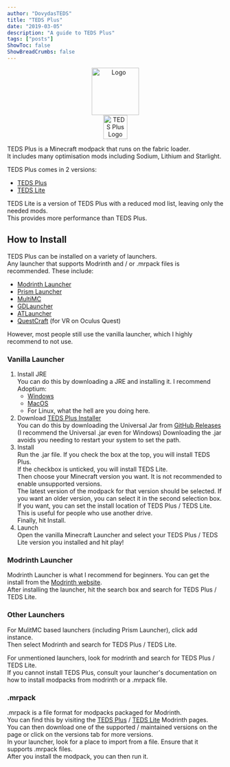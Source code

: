 ```yaml
---
author: "DovydasTEDS"
title: "TEDS Plus"
date: "2019-03-05"
description: "A guide to TEDS Plus"
tags: ["posts"]
ShowToc: false
ShowBreadCrumbs: false
---
```


<div align="center">
  <a href="https://modrinth.com/modpack/teds-plus">
    <img src="https://cdn.modrinth.com/data/sVo3hU3v/images/cc335b9dc6e90030aa7ff4bac1aaefa0e08c0a71.png" alt="Logo" height="110">
  </a>
  <br/>
  <a href="https://modrinth.com/modpack/teds-plus">
  <img src="https://cdn.jsdelivr.net/npm/@intergrav/devins-badges@3/assets/cozy/available/modrinth_vector.svg" alt="TEDS Plus Logo" height="56">
  </a>
  <br/>
</div>

TEDS Plus is a Minecraft modpack that runs on the fabric loader.  
It includes many optimisation mods including Sodium, Lithium and Starlight.  

TEDS Plus comes in 2 versions:

- [TEDS Plus](https://modrinth.com/modpack/teds-plus)
- [TEDS Lite](https://modrinth.com/modpack/teds-lite)  

TEDS Lite is a version of TEDS Plus with a reduced mod list, leaving only the needed mods.  
This provides more performance than TEDS Plus.  
  
## How to Install
TEDS Plus can be installed on a variety of launchers.  
Any launcher that supports Modrinth and / or .mrpack files is recommended.
These include:

- [Modrinth Launcher](https://modrinth.com/app)
- [Prism Launcher](https://prismlauncher.org/)
- [MultiMC](https://multimc.org/#Download)
- [GDLauncher](https://gdlauncher.com/)
- [ATLauncher](https://atlauncher.com/)
- [QuestCraft](https://questcraft.org/) (for VR on Oculus Quest)
  
However, most people still use the vanilla launcher, which I highly recommend to not use.

### Vanilla Launcher

1. Install JRE  
   You can do this by downloading a JRE and installing it. I recommend Adoptium:
   - [Windows](https://adoptium.net/temurin/releases/?version=17&package=jre&arch=x64&os=windows)
   - [MacOS](https://adoptium.net/temurin/releases/?version=17&package=jre&arch=x64&os=mac)
   - For Linux, what the hell are you doing here.
2. Download [TEDS Plus Installer](https://github.com/TeamTEDS/teds-plus-installer/releases/latest)  
   You can do this by downloading the Universal Jar from [GitHub Releases](https://github.com/TeamTEDS/teds-plus-installer/releases/latest) (I recommend the Universal .jar even for Windows)  Downloading the .jar avoids you needing to restart your system to set the path.
3. Install  
   Run the .jar file. If you check the box at the top, you will install TEDS Plus.  
   If the checkbox is unticked, you will install TEDS Lite.  
   Then choose your Minecraft version you want. It is not recommended to enable unsupported versions.  
   The latest version of the modpack for that version should be selected. If you want an older version, you can select it in the second selection box.  
   If you want, you can set the install location of TEDS Plus / TEDS Lite. This is useful for people who use another drive.  
   Finally, hit Install.
4. Launch  
   Open the vanilla Minecraft Launcher and select your TEDS Plus / TEDS Lite version you installed and hit play!

### Modrinth Launcher

Modrinth Launcher is what I recommend for beginners. You can get the install from the [Modrinth website](https://modrinth.com/app).  
After installing the launcher, hit the search box and search for TEDS Plus / TEDS Lite.

### Other Launchers

For MulitMC based launchers (including Prism Launcher), click add instance.  
Then select Modrinth and search for TEDS Plus / TEDS Lite.  
  
For unmentioned launchers, look for modrinth and search for TEDS Plus / TEDS Lite.  
If you cannot install TEDS Plus, consult your launcher's documentation on how to install modpacks from modrinth or a .mrpack file.

### .mrpack

.mrpack is a file format for modpacks packaged for Modrinth.  
You can find this by visiting the [TEDS Plus](https://modrinth.com/modpack/teds-plus) / [TEDS Lite](https://modrinth.com/modpack/teds-lite) Modrinth pages.  
You can then download one of the supported / maintained versions on the page or click on the versions tab for more versions.  
In your launcher, look for a place to import from a file. Ensure that it supports .mrpack files.  
After you install the modpack, you can then run it.